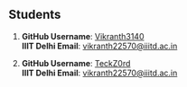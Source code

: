 ## Students

1. **GitHub Username**: [Vikranth3140](https://github.com/Vikranth3140)
    \
    **IIIT Delhi Email**: [vikranth22570@iiitd.ac.in](mailto:vikranth22570@iiitd.ac.in)

2. **GitHub Username**: [TeckZ0rd](https://github.com/TeckZ0rd)
    \
    **IIIT Delhi Email**: [vikranth22570@iiitd.ac.in](mailto:vikranth22570@iiitd.ac.in)
